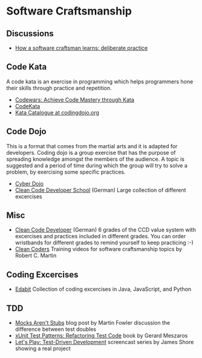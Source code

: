 # Software Craftsmanship

## Discussions
* [How a software craftsman learns: deliberate practice](https://www.todaysoftmag.com/article/507/how-a-software-craftsman-learns-deliberate-practice)



## Code Kata
A code kata is an exercise in programming which helps programmers hone their skills through practice and repetition.
* [Codewars: Achieve Code Mastery through Kata](http://codewars.com/)
* [CodeKata](http://codekata.com/)
* [Kata Catalogue at codingdojo.org](http://codingdojo.org/KataCatalogue/)

## Code Dojo
This is a format that comes from the martial arts and it is adapted for developers. Coding dojo is a group exercise that has the purpose of spreading knowledge amongst the members of the audience. A topic is suggested and a period of time during which the group will try to solve a problem, by exercising some specific practices. 
* [Cyber Dojo](http://www.cyber-dojo.com/)
* [Clean Code Developer School](http://ccd-school.de/coding-dojo/) (German) Large collection of different excercises

## Misc
* [Clean Code Developer](http://clean-code-developer.de/) (German) 6 grades of the CCD value system with excercises and practices included in different grades. You can order wristbands for different grades to remind yourself to keep practicing :-)
* [Clean Coders](https://cleancoders.com/) Training videos for software craftsmanship topics by Robert C. Martin

## Coding Excercises
* [Edabit](https://edabit.com/explore) Collection of coding excercises in Java, JavaScript, and Python

## TDD
* [Mocks Aren't Stubs](https://martinfowler.com/articles/mocksArentStubs.html) blog post by Martin Fowler discussion the difference between test doubles
* [xUnit Test Patterns: Refactoring Test Code](https://www.amazon.de/xUnit-Test-Patterns-Refactoring-Signature/dp/0131495054) book by Gerard Meszaros
* [Let's Play: Test-Driven Development](http://www.jamesshore.com/Blog/Lets-Play) screencast series by James Shore showing a real project

